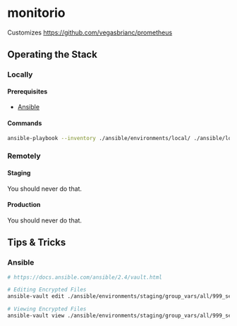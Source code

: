 # monitorio

Customizes https://github.com/vegasbrianc/prometheus


## Operating the Stack

### Locally

#### Prerequisites

* [Ansible](https://docs.ansible.com/ansible/latest/installation_guide/intro_installation.html)

#### Commands

```bash
ansible-playbook --inventory ./ansible/environments/local/ ./ansible/local.yml
```


### Remotely

#### Staging

You should never do that.


#### Production

You should never do that.


## Tips & Tricks

### Ansible

```bash
# https://docs.ansible.com/ansible/2.4/vault.html

# Editing Encrypted Files
ansible-vault edit ./ansible/environments/staging/group_vars/all/999_secret.overrides.yml

# Viewing Encrypted Files
ansible-vault view ./ansible/environments/staging/group_vars/all/999_secret.overrides.yml
```
